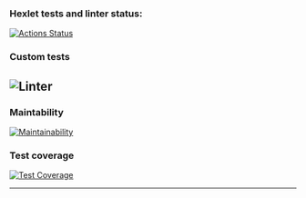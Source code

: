 ### Hexlet tests and linter status:
[![Actions Status](https://github.com/rumbks/python-project-83/workflows/hexlet-check/badge.svg)](https://github.com/rumbks/python-project-83/actions)
### Custom tests
![Linter](https://github.com/rumbks/python-project-83/actions/workflows/ci.yml/badge.svg)
---

### Maintability
[![Maintainability](https://api.codeclimate.com/v1/badges/7fef20368ed32ade11e6/maintainability)](https://codeclimate.com/github/rumbks/python-project-lvl4/maintainability)
### Test coverage
[![Test Coverage](https://api.codeclimate.com/v1/badges/7fef20368ed32ade11e6/test_coverage)](https://codeclimate.com/github/rumbks/python-project-lvl4/test_coverage)

---

